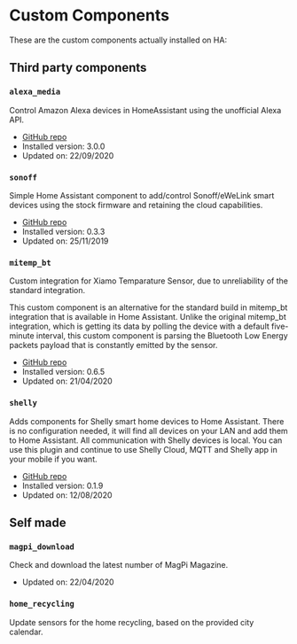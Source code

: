 # Custom Components

These are the custom components actually installed on HA:

## Third party components

### `alexa_media`

Control Amazon Alexa devices in HomeAssistant using the unofficial Alexa API.

* [GitHub repo](https://github.com/custom-components/alexa_media_player)
* Installed version: 3.0.0
* Updated on: 22/09/2020

### `sonoff`

Simple Home Assistant component to add/control Sonoff/eWeLink smart devices using the stock firmware and retaining the cloud capabilities.

* [GitHub repo](https://github.com/peterbuga/HASS-sonoff-ewelink)
* Installed version: 0.3.3
* Updated on: 25/11/2019

### `mitemp_bt`

Custom integration for Xiamo Temparature Sensor, due to unreliability of the standard integration.

This custom component is an alternative for the standard build in mitemp_bt integration that is available in Home Assistant. Unlike the original mitemp_bt integration, which is getting its data by polling the device with a default five-minute interval, this custom component is parsing the Bluetooth Low Energy packets payload that is constantly emitted by the sensor.

* [GitHub repo](https://github.com/custom-components/sensor.mitemp_bt)
* Installed version: 0.6.5
* Updated on: 21/04/2020

### `shelly`

Adds components for Shelly smart home devices to Home Assistant. There is no configuration needed, it will find all devices on your LAN and add them to Home Assistant. All communication with Shelly devices is local. You can use this plugin and continue to use Shelly Cloud, MQTT and Shelly app in your mobile if you want.

* [GitHub repo](https://github.com/StyraHem/ShellyForHASS)
* Installed version: 0.1.9
* Updated on: 12/08/2020

## Self made

### `magpi_download`

Check and download the latest number of MagPi Magazine.

* Updated on: 22/04/2020

### `home_recycling`

Update sensors for the home recycling, based on the provided city calendar.

